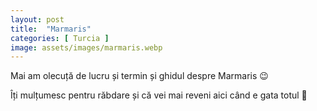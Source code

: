 ```yaml
---
layout: post
title:  "Marmaris"
categories: [ Turcia ]
image: assets/images/marmaris.webp
---
```


Mai am olecuță de lucru și termin și ghidul despre Marmaris 😉

Îți mulțumesc pentru răbdare și că vei mai reveni aici când e gata totul 💙
